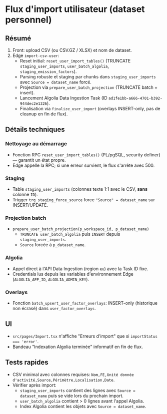 # Flux d'import utilisateur (dataset personnel)

## Résumé
1. Front: upload CSV (ou CSV.GZ / XLSX) et nom de dataset.
2. Edge `import-csv-user`:
   - Reset initial: `reset_user_import_tables()` (TRUNCATE `staging_user_imports`, `user_batch_algolia`, `staging_emission_factors`).
   - Parsing robuste et staging par chunks dans `staging_user_imports` avec `Source = dataset_name` forcé.
   - Projection via `prepare_user_batch_projection` (TRUNCATE batch + insert).
   - Lancement Algolia Data Ingestion Task (ID `ad1fe1bb-a666-4701-b392-944dec2e1326`).
   - Finalisation via `finalize_user_import` (overlays INSERT-only, pas de cleanup en fin de flux).

## Détails techniques
### Nettoyage au démarrage
- Fonction RPC `reset_user_import_tables()` (PL/pgSQL, security definer) — garantit un état propre.
- Edge appelle la RPC; si une erreur survient, le flux s'arrête avec 500.

### Staging
- Table `staging_user_imports` (colonnes texte 1:1 avec le CSV, **sans** colonne `ID`).
- Trigger `trg_staging_force_source` force `"Source" = dataset_name` sur INSERT/UPDATE.

### Projection batch
- `prepare_user_batch_projection(p_workspace_id, p_dataset_name)`
  - `TRUNCATE user_batch_algolia` puis `INSERT` depuis `staging_user_imports`.
  - `Source` forcée à `p_dataset_name`.

### Algolia
- Appel direct à l'API Data Ingestion (region `eu`) avec la Task ID fixe.
- Credentials lus depuis les variables d'environnement Edge (`ALGOLIA_APP_ID`, `ALGOLIA_ADMIN_KEY`).

### Overlays
- Fonction `batch_upsert_user_factor_overlays`: INSERT-only (historique non écrasé) dans `user_factor_overlays`.

## UI
- `src/pages/Import.tsx` n'affiche "Erreurs d'import" que si `importStatus === 'error'`.
- Bandeau "Indexation Algolia terminée" informatif en fin de flux.

## Tests rapides
- CSV minimal avec colonnes requises: `Nom,FE,Unité donnée d'activité,Source,Périmètre,Localisation,Date`.
- Vérifier après import:
  - `staging_user_imports` contient des lignes avec `Source = dataset_name` puis se vide lors du prochain import.
  - `user_batch_algolia` contient > 0 lignes avant l'appel Algolia.
  - Index Algolia contient les objets avec `Source = dataset_name`.
